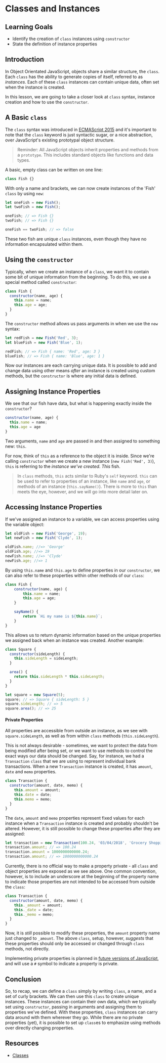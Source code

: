 # Classes and Instances

## Learning Goals

- Identify the creation of `class` instances using `constructor`
- State the definition of instance properties

## Introduction

In Object Orientated JavaScript, objects share a similar structure, the `class`.
Each `class` has the ability to generate copies of itself, referred to as
_instances_. Each of these `class` instances can contain unique data, often
set when the instance is created.

In this lesson, we are going to take a closer look at `class` syntax, instance
creation and how to use the `constructor`.

## A Basic `class`

The `class` syntax was introduced in [ECMAScript 2015][ecma] and it's important
to note that the `class` keyword is just syntactic sugar, or a nice abstraction,
over JavaScript's existing prototypal object structure.

> Reminder: All JavaScript objects inherit properties and methods from a
> `prototype`. This includes standard objects like functions and data types.

A basic, empty class can be written on one line:

```js
class Fish {}
```

With only a name and brackets, we can now create instances of the 'Fish' `class`
by using `new`:

```js
let oneFish = new Fish();
let twoFish = new Fish();

oneFish; // => Fish {}
twoFish; // => Fish {}

oneFish == twoFish; // => false
```

These two fish are unique `class` instances, even though they have no
information encapsulated within them.

## Using the `constructor`

Typically, when we create an instance of a `class`, we want it to contain some
bit of unique information from the beginning. To do this, we use a special
method called `constructor`:

```js
class Fish {
  constructor(name, age) {
    this.name = name;
    this.age = age;
  }
}
```

The `constructor` method allows us pass arguments in when we use the `new`
syntax:

```js
let redFish = new Fish('Red', 3);
let blueFish = new Fish('Blue', 1);

redFish; // => Fish { name: 'Red', age: 3 }
blueFish; // => Fish { name: 'Blue', age: 1 }
```

Now our instances are each carrying unique data. It is possible to add and
change data using other means _after_ an instance is created using custom
methods, but the `constructor` is where any initial data is defined.

## Assigning Instance Properties

We see that our fish have data, but what is happening exactly inside the
`constructor`?

```js
constructor(name, age) {
  this.name = name;
  this.age = age
}
```

Two arguments, `name` and `age` are passed in and then assigned to something
new: `this`.

For now, think of `this` as a reference to the object it is inside. Since we're
calling `constructor` when we create a new instance (`new Fish('Red', 3)`),
`this` is referring to the _instance we've created_. _This_ fish.

> In `class` methods, `this` acts similar to Ruby's `self` keyword. `this` can
> be used to refer to properties of an instance, like `name` and `age`, or methods
> of an instance (`this.sayName()`). There is more to `this` than meets
> the eye, however, and we will go into more detail later on.

## Accessing Instance Properties

If we've assigned an instance to a variable, we can access properties
using the variable object:

```js
let oldFish = new Fish('George', 19);
let newFish = new Fish('Clyde', 1);

oldFish.name; //=> 'George'
oldFish.age; //=> 19
newFish.name; //=> 'Clyde'
newFish.age; //=> 1
```

By using `this.name` and `this.age` to define properties in our `constructor`,
we can also refer to these properties within other methods of our `class`:

```js
class Fish {
	constructor(name, age) {
		this.name = name;
		this.age = age;
	}

	sayName() {
		return `Hi my name is ${this.name}`;
	}
}
```

This allows us to return dynamic information based on the unique properties
we assigned back when an instance was created. Another example:

```js
class Square {
  constructor(sideLength) {
    this.sideLength = sideLength;
  }

  area() {
    return this.sideLength * this.sideLength;
  }
}

let square = new Square(5);
square; // => Square { sideLength: 5 }
square.sideLength; // => 5
square.area(); // => 25
```

#### Private Properties

All properties are accessible from outside an instance, as we see with
`square.sideLength`, as well as from within `class` methods (`this.sideLength`).

This is not always desirable - sometimes, we want to protect the data from being
modified after being set, or we want to use methods to control the exact ways
our data should be changed. Say, for instance, we had a `Transaction` `class`
that we are using to represent individual bank transactions. When a new
`Transaction` instance is created, it has `amount`, `date` and `memo`
properties.

```js
class Transaction {
  constructor(amount, date, memo) {
    this.amount = amount;
    this.date = date;
    this.memo = memo;
  }
}
```

The `date`, `amount` and `memo` properties represent fixed values for each
instance when a `Transaction` instance is created and probably shouldn't be
altered. However, it is still possible to change these properties after they are
assigned:

```js
let transaction = new Transaction(100.24, '03/04/2018', 'Grocery Shopping');
transaction.amount; // => 100.24
transaction.amount = 1000000000000.24;
transaction.amount; // => 1000000000000.24
```

Currently, there is no official way to make a property private - all `class` and
object properties are exposed as we see above. One common convention, however,
is to include an underscore at the beginning of the property name to indicate
those properties are not intended to be accessed from outside the `class`:

```js
class Transaction {
  constructor(amount, date, memo) {
    this._amount = amount;
    this._date = date;
    this._memo = memo;
  }
}
```

Now, it is _still_ possible to modify these properties, the `amount` property
name just changed to `_amount`. The above `class`, setup, however, _suggests_
that these properties should only be accessed or changed through `class`
methods, not directly.

Implementing private properties is planned in
[future versions of JavaScript][esnext], and will use a `#` symbol to indicate a
property is private.

## Conclusion

So, to recap, we can define a `class` simply by writing `class`, a name, and a
set of curly brackets. We can then use this `class` to create unique instances.
These instances can contain their own data, which we typically set using
`constructor`, passing in arguments and assigning them to properties we've
defined. With these properties, `class` instances can carry data around with
them wherever they go. While there are no private properties (yet), it is
possible to set up `class`es to emphasize using methods over directly changing
properties.

## Resources

- [Classes](https://developer.mozilla.org/en-US/docs/Web/JavaScript/Reference/Classes)

[ecma]: https://www.w3schools.com/js/js_es6.asp
[esnext]: https://www.sitepoint.com/javascript-private-class-fields/
